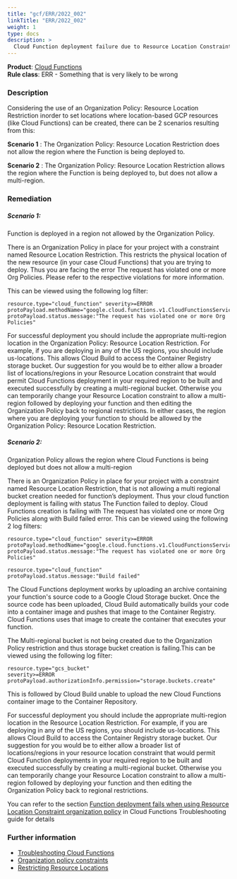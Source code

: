 ```yaml
---
title: "gcf/ERR/2022_002"
linkTitle: "ERR/2022_002"
weight: 1
type: docs
description: >
  Cloud Function deployment failure due to Resource Location Constraint.
---
```


**Product**: [Cloud Functions](https://cloud.google.com/functions)\
**Rule class**: ERR - Something that is very likely to be wrong

### Description

Considering the use of an Organization Policy: Resource Location Restriction inorder to set locations where location-based GCP resources (like Cloud Functions) can be created, there can be 2 scenarios resulting from this:

**Scenario 1** : The Organization Policy: Resource Location Restriction does not allow the region where the Function is being deployed to.

**Scenario 2** : The Organization Policy: Resource Location Restriction allows the region where the Function is being deployed to, but does not allow a multi-region.

### Remediation

##### Scenario 1:
Function is deployed in a region not allowed by the Organization Policy.

There is an Organization Policy in place for your project with a constraint named Resource Location Restriction. This restricts the physical location of the new resource (in your case Cloud Functions) that you are trying to deploy. Thus you are facing the error The request has violated one or more Org Policies. Please refer to the respective violations for more information.

This can be viewed using the following log filter:

```
resource.type="cloud_function" severity>=ERROR
protoPayload.methodName="google.cloud.functions.v1.CloudFunctionsService.GenerateUploadUrl"
protoPayload.status.message:"The request has violated one or more Org Policies"
```
For successful deployment you should include the appropriate multi-region location in the Organization Policy: Resource Location Restriction. For example, if you are deploying in any of the US regions, you should include us-locations. This allows Cloud Build to access the Container Registry storage bucket. Our suggestion for you would be to either allow a broader list of locations/regions in your Resource Location constraint that would permit Cloud Functions deployment in your required region to be built and executed successfully by creating a multi-regional bucket. Otherwise you can temporarily change your Resource Location constraint to allow a multi-region followed by deploying your function and then editing the Organization Policy back to regional restrictions. In either cases, the region where you are deploying your function to should be allowed by the Organization Policy: Resource Location Restriction.

##### Scenario 2:
 Organization Policy allows the region where Cloud Functions is being deployed but does not allow a multi-region

There is an Organization Policy in place for your project with a constraint named Resource Location Restriction, that is not allowing a multi regional bucket creation needed for function’s deployment. Thus your cloud function deployment is failing with status The Function failed to deploy. Cloud Functions creation is failing with The request has violated one or more Org Policies along with Build failed error. This can be viewed using the following 2 log filters:

```
resource.type="cloud_function" severity>=ERROR
protoPayload.methodName="google.cloud.functions.v1.CloudFunctionsService.GenerateUploadUrl"
protoPayload.status.message:"The request has violated one or more Org Policies"
```

```
resource.type="cloud_function"
protoPayload.status.message:"Build failed"
```
The Cloud Functions deployment works by uploading an archive containing your function's source code to a Google Cloud Storage bucket. Once the source code has been uploaded, Cloud Build automatically builds your code into a container image and pushes that image to the Container Registry. Cloud Functions uses that image to create the container that executes your function.

The Multi-regional bucket is not being created due to the Organization Policy restriction and thus storage bucket creation is failing.This can be viewed using the following log filter:

```
resource.type="gcs_bucket"
severity>=ERROR
protoPayload.authorizationInfo.permission="storage.buckets.create"
```
This is followed by Cloud Build unable to upload the new Cloud Functions container image to the Container Repository.

For successful deployment you should include the appropriate multi-region location in the Resource Location Restriction. For example, if you are deploying in any of the US regions, you should include us-locations. This allows Cloud Build to access the Container Registry storage bucket. Our suggestion for you would be to either allow a broader list of locations/regions in your resource location constraint that would permit Cloud Function deployments in your required region to be built and executed successfully by creating a multi-regional bucket. Otherwise you can temporarily change your Resource Location constraint to allow a multi-region followed by deploying your function and then editing the Organization Policy back to regional restrictions.

You can refer to the section [Function deployment fails when using Resource Location Constraint organization policy](https://cloud.google.com/functions/docs/troubleshooting#resource-location) in Cloud Functions Troubleshooting guide for details




### Further information
- [Troubleshooting Cloud Functions](https://cloud.google.com/functions/docs/troubleshooting#resource-location)
- [Organization policy constraints](https://cloud.google.com/resource-manager/docs/organization-policy/org-policy-constraints)
- [Restricting Resource Locations](https://cloud.google.com/resource-manager/docs/organization-policy/defining-locations)
